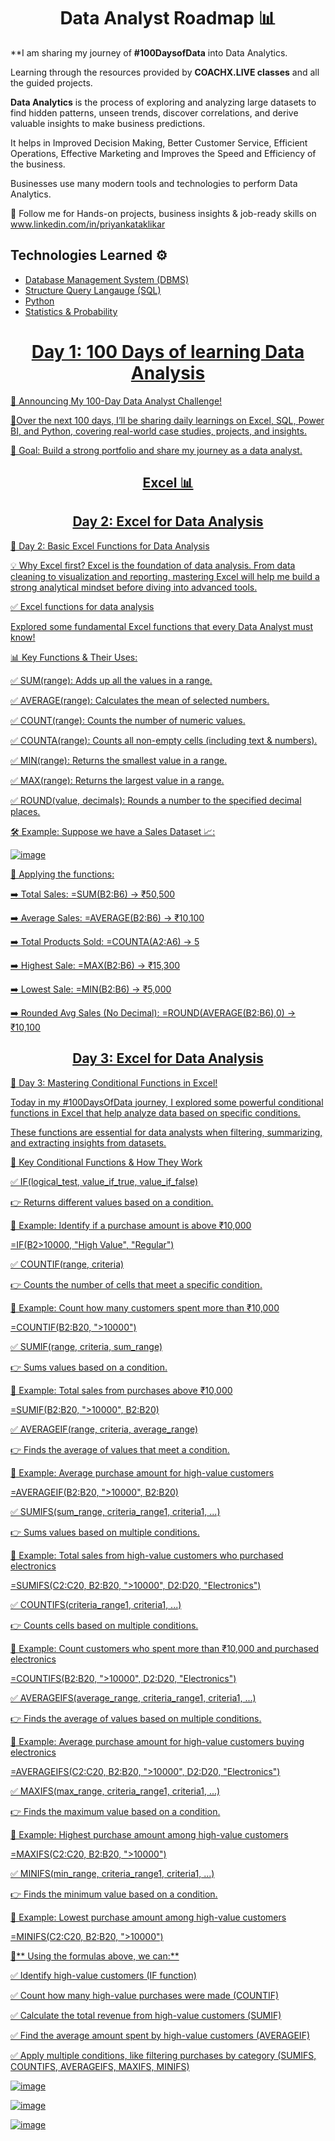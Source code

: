 <h1 align="center">Data Analyst Roadmap 📊</h1>

**I am sharing my journey of **#100DaysofData** into Data Analytics.

Learning through the resources provided by **COACHX.LIVE classes** and all the guided projects.

**Data Analytics** is the process of exploring and analyzing large datasets to find hidden patterns, unseen trends, discover correlations, and derive valuable insights to make business predictions.

It helps in Improved Decision Making, Better Customer Service, Efficient Operations, Effective Marketing and Improves the Speed and Efficiency of the business.

Businesses use many modern tools and technologies to perform Data Analytics. 

📌 Follow me for Hands-on projects, business insights & job-ready skills on 
        www.linkedin.com/in/priyankataklikar
        
## Technologies Learned ⚙️

* <a href="https://www.javatpoint.com/dbms-tutorial">Database Management System (DBMS)</a><a href="https://www.javatpoint.com/dbms-tutorial" target="_blank" rel="noreferrer">
* <a href="https://www.tpointtech.com/sql-tutorial">Structure Query Langauge (SQL)</a><a href="https://www.tpointtech.com/sql-tutorial" target="_blank" rel="noreferrer">
* <a href="https://docs.python.org/3/tutorial/">Python</a><a href="https://docs.python.org/3/tutorial/" target="_blank" rel="noreferrer">
* <a href="https://www.khanacademy.org/math/statistics-probability">Statistics & Probability</a><a href="https://www.khanacademy.org/math/statistics-probability" target="_blank" rel="noreferrer">

<h1 align="center">Day 1: 100 Days of learning Data Analysis</h1> 

🔹 Announcing My 100-Day Data Analyst Challenge!

🔹Over the next 100 days, I’ll be sharing daily learnings on Excel, SQL, Power BI, and Python, covering real-world case studies, projects, and insights.

🎯 Goal: Build a strong portfolio and share my journey as a data analyst.

<h2 align="center">Excel 📊</h2>

<h2 align="center">Day 2: Excel for Data Analysis</h2> 

🚀 Day 2: Basic Excel Functions for Data Analysis

💡 Why Excel first?
Excel is the foundation of data analysis. From data cleaning to visualization and reporting, mastering Excel will help me build a strong analytical mindset before diving into advanced tools.

✅ Excel functions for data analysis

Explored some fundamental Excel functions that every Data Analyst must know!

📊 Key Functions & Their Uses:

✅ SUM(range): Adds up all the values in a range. 

✅ AVERAGE(range): Calculates the mean of selected numbers. 

✅ COUNT(range): Counts the number of numeric values.

✅ COUNTA(range): Counts all non-empty cells (including text & numbers).

✅ MIN(range): Returns the smallest value in a range.

✅ MAX(range): Returns the largest value in a range.

✅ ROUND(value, decimals): Rounds a number to the specified decimal places.

🛠 Example: Suppose we have a Sales Dataset 📈:

![image](https://github.com/user-attachments/assets/50a00647-1945-48fe-91ea-66c66fa68efb)

📌 Applying the functions:
 
➡️ Total Sales: =SUM(B2:B6) → ₹50,500

➡️ Average Sales: =AVERAGE(B2:B6) → ₹10,100

➡️ Total Products Sold: =COUNTA(A2:A6) → 5

➡️ Highest Sale: =MAX(B2:B6) → ₹15,300

➡️ Lowest Sale: =MIN(B2:B6) → ₹5,000

➡️ Rounded Avg Sales (No Decimal): =ROUND(AVERAGE(B2:B6),0) → ₹10,100

<h2 align="center">Day 3: Excel for Data Analysis</h2> 

🚀 Day 3: Mastering Conditional Functions in Excel!

Today in my #100DaysOfData journey, I explored some powerful conditional functions in Excel that help analyze data based on specific conditions. 

These functions are essential for data analysts when filtering, summarizing, and extracting insights from datasets.

📌 Key Conditional Functions & How They Work

✅ IF(logical_test, value_if_true, value_if_false)

 👉 Returns different values based on a condition.
 
 📌 Example: Identify if a purchase amount is above ₹10,000
 
 =IF(B2>10000, "High Value", "Regular")
 
✅ COUNTIF(range, criteria)

 👉 Counts the number of cells that meet a specific condition.
 
 📌 Example: Count how many customers spent more than ₹10,000
 
 =COUNTIF(B2:B20, ">10000")
 
✅ SUMIF(range, criteria, sum_range)

 👉 Sums values based on a condition.
 
 📌 Example: Total sales from purchases above ₹10,000
 
 =SUMIF(B2:B20, ">10000", B2:B20)
 
✅ AVERAGEIF(range, criteria, average_range)

 👉 Finds the average of values that meet a condition.
 
 📌 Example: Average purchase amount for high-value customers
 
 =AVERAGEIF(B2:B20, ">10000", B2:B20)
 
✅ SUMIFS(sum_range, criteria_range1, criteria1, ...)

 👉 Sums values based on multiple conditions.
 
 📌 Example: Total sales from high-value customers who purchased electronics
 
 =SUMIFS(C2:C20, B2:B20, ">10000", D2:D20, "Electronics")
 
✅ COUNTIFS(criteria_range1, criteria1, ...)

 👉 Counts cells based on multiple conditions.
 
 📌 Example: Count customers who spent more than ₹10,000 and purchased electronics
 
 =COUNTIFS(B2:B20, ">10000", D2:D20, "Electronics")
 
✅ AVERAGEIFS(average_range, criteria_range1, criteria1, ...)

 👉 Finds the average of values based on multiple conditions.
 
 📌 Example: Average purchase amount for high-value customers buying electronics
 
 =AVERAGEIFS(C2:C20, B2:B20, ">10000", D2:D20, "Electronics")
 
✅ MAXIFS(max_range, criteria_range1, criteria1, ...)

 👉 Finds the maximum value based on a condition.
 
 📌 Example: Highest purchase amount among high-value customers
 
 =MAXIFS(C2:C20, B2:B20, ">10000")
 
✅ MINIFS(min_range, criteria_range1, criteria1, ...)

 👉 Finds the minimum value based on a condition.
 
 📌 Example: Lowest purchase amount among high-value customers
 
 =MINIFS(C2:C20, B2:B20, ">10000")

📌** Using the formulas above, we can:**

 ✅ Identify high-value customers (IF function)
 
 ✅ Count how many high-value purchases were made (COUNTIF)
 
 ✅ Calculate the total revenue from high-value customers (SUMIF)
 
 ✅ Find the average amount spent by high-value customers (AVERAGEIF)
 
 ✅ Apply multiple conditions, like filtering purchases by category (SUMIFS, COUNTIFS, AVERAGEIFS, MAXIFS, MINIFS)

 ![image](https://github.com/user-attachments/assets/4f6c7647-1ea8-4724-a555-565ea81a0fbc)

![image](https://github.com/user-attachments/assets/1d02a1c4-43b9-4fa5-a000-a798d270af41)

![image](https://github.com/user-attachments/assets/c7d349ad-bb48-4219-8f91-b54b218780ea)
